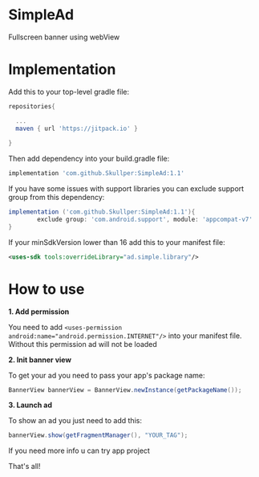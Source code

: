 # SimpleAd
Fullscreen banner using webView

# Implementation

Add this to your top-level gradle file:

```groovy
repositories{

  ...
  maven { url 'https://jitpack.io' }
  
}
```

Then add dependency into your build.gradle file:

```groovy
implementation 'com.github.Skullper:SimpleAd:1.1'
```

If you have some issues with support libraries you can exclude support group from this dependency:

```groovy
implementation ('com.github.Skullper:SimpleAd:1.1'){
        exclude group: 'com.android.support', module: 'appcompat-v7'
}
```

If your minSdkVersion lower than 16 add this to your manifest file:

```xml
<uses-sdk tools:overrideLibrary="ad.simple.library"/>
```
    
# How to use   

**1. Add permission**

You need to add ```<uses-permission android:name="android.permission.INTERNET"/>``` into your manifest file. Without this permission ad will not be loaded

**2. Init banner view**

To get your ad you need to pass your app's package name:

```java 
BannerView bannerView = BannerView.newInstance(getPackageName());
```

**3. Launch ad**

To show an ad you just need to add this:

```java
bannerView.show(getFragmentManager(), "YOUR_TAG");
```

If you need more info u can try app project

That's all!
